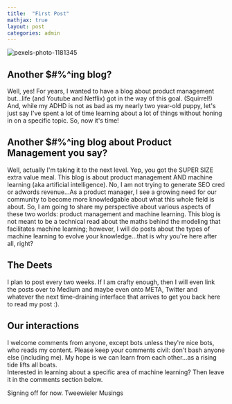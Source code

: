 ```yaml
---
title:  "First Post"
mathjax: true
layout: post
categories: admin
---
```


![pexels-photo-1181345](https://user-images.githubusercontent.com/94762161/150694961-64ccf3ad-f516-4859-bf2c-92bf68397735.jpeg)


## Another $#%^ing blog?
Well, yes!  For years, I wanted to have a blog about product management but...life (and Youtube and Netflix) got in the way of this goal.  (Squirrel!)  And, while my ADHD is not as bad as my nearly two year-old puppy, let's just say I've spent a lot of time learning about a lot of things without honing in on a specific topic.  So, now it's time!

## Another $#%^ing blog about Product Management you say?
Well, actually I'm taking it to the next level.  Yep, you got the SUPER SIZE extra value meal.  This blog is about product management AND machine learning (aka artificial intelligence).  No, I am not trying to generate SEO cred or adwords revenue...As a product manager, I see a growing need for our community to become more knowledgable about what this whole field is about.  So, I am going to share my perspective about various aspects of these two worlds: product management and machine learning.  This blog is not meant to be a technical read about the maths behind the modeling that facilitates machine learning; however, I will do posts about the types of machine learning to evolve your knowledge...that is why you're here after all, right?

## The Deets
I plan to post every two weeks.  If I am crafty enough, then I will even link the posts over to Medium and maybe even onto META, Twitter and whatever the next time-draining interface that arrives to get you back here to read my post :).

## Our interactions
I welcome comments from anyone, except bots unless they're nice bots, who reads my content.  Please keep your comments civil: don't bash anyone else (including me). My hope is we can learn from each other...as a rising tide lifts all boats.  
Interested in learning about a specific area of machine learning?    Then leave it in the comments section below.  

Signing off for now.
Tweewieler Musings
